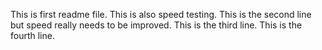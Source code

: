 This is first readme file. This is also speed testing.
This is the second line but speed really needs to be improved.
This is the third line.
This is the fourth line.
